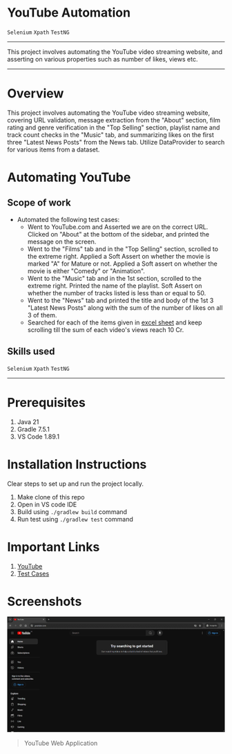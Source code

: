# YouTube Automation

`Selenium` `Xpath` `TestNG`

---

This project involves automating the YouTube video streaming website, and asserting on various properties such as number of likes, views etc.

---

# Overview
This project involves automating the YouTube video streaming website, covering URL validation, message extraction from the "About" section, film rating and genre verification in the "Top Selling" section, playlist name and track count checks in the "Music" tab, and summarizing likes on the first three "Latest News Posts" from the News tab. Utilize DataProvider to search for various items from a dataset.

# Automating YouTube
## Scope of work
* Automated the following test cases:
    * Went to YouTube.com and Asserted we are on the correct URL. Clicked on "About" at the bottom of the sidebar, and printed the message on the screen.
    * Went to the "Films" tab and in the "Top Selling" section, scrolled to the extreme right. Applied a Soft Assert on whether the movie is marked "A" for Mature or not. Applied a Soft assert on whether the movie is either "Comedy" or "Animation".
    * Went to the "Music" tab and in the 1st section, scrolled to the extreme right. Printed the name of the playlist. Soft Assert on whether the number of tracks listed is less than or equal to 50.
    * Went to the "News" tab and printed the title and body of the 1st 3 "Latest News Posts" along with the sum of the number of likes on all 3 of them.
    * Searched for each of the items given in [excel sheet](src/test/resources/itemsToSearch.xlsx) and keep scrolling till the sum of each video's views reach 10 Cr.

## Skills used
`Selenium` `Xpath` `TestNG`

---

# Prerequisites
1. Java 21
2. Gradle 7.5.1
3. VS Code 1.89.1

# Installation Instructions
Clear steps to set up and run the project locally.
1. Make clone of this repo
2. Open in VS code IDE
3. Build using `./gradlew build` command
4. Run test using `./gradlew test` command

# Important Links
1. [YouTube](https://www.youtube.com)
2. [Test Cases](https://docs.google.com/spreadsheets/d/1ZGFr9LXhcevIBMi598EYstmmKtGeDMFyqiW_Smgf-RY/edit?usp=sharing)

# Screenshots
![YouTube Web Application](screenshots/Screenshot20240527063936.png)
> YouTube Web Application
